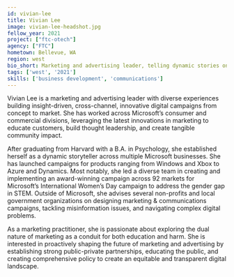 ```yaml
---
id: vivian-lee
title: Vivian Lee
image: vivian-lee-headshot.jpg
fellow_year: 2021
project: ["ftc-otech"]
agency: ["FTC"]
hometown: Bellevue, WA
region: west
bio_short: Marketing and advertising leader, telling dynamic stories on innovative platforms.
tags: ['west', '2021']
skills: ['business development', 'communications']
---
```

Vivian Lee is a marketing and advertising leader with diverse experiences building insight-driven, cross-channel, innovative digital campaigns from concept to market. She has worked across Microsoft’s consumer and commercial divisions, leveraging the latest innovations in marketing to educate customers, build thought leadership, and create tangible community impact.

After graduating from Harvard with a B.A. in Psychology, she established herself as a dynamic storyteller across multiple Microsoft businesses. She has launched campaigns for products ranging from Windows and Xbox to Azure and Dynamics. Most notably, she led a diverse team in creating and implementing an award-winning campaign across 92 markets for Microsoft’s International Women’s Day campaign to address the gender gap in STEM. Outside of Microsoft, she advises several non-profits and local government organizations on designing marketing & communications campaigns, tackling misinformation issues, and navigating complex digital problems.

As a marketing practitioner, she is passionate about exploring the dual nature of marketing as a conduit for both education and harm. She is interested in proactively shaping the future of marketing and advertising by establishing strong public-private partnerships, educating the public, and creating comprehensive policy to create an equitable and transparent digital landscape.
